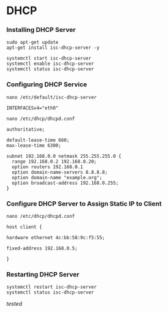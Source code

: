 # DHCP

### Installing DHCP Server

```
sudo apt-get update
apt-get install isc-dhcp-server -y
```

```
systemctl start isc-dhcp-server
systemctl enable isc-dhcp-server
systemctl status isc-dhcp-server
```

### Configuring DHCP Service

```
nano /etc/default/isc-dhcp-server
```

```
INTERFACESv4="eth0"
```

```
nano /etc/dhcp/dhcpd.conf
```

```
authoritative;

default-lease-time 660;
max-lease-time 6300;

subnet 192.168.0.0 netmask 255.255.255.0 {
  range 192.168.0.2 192.168.0.20;
  option routers 192.168.0.1
  option domain-name-servers 8.8.8.8;
  option domain-name "example.org";
  option broadcast-address 192.168.0.255;
}
```

### Configure DHCP Server to Assign Static IP to Client

```
nano /etc/dhcp/dhcpd.conf
```

```
host client {

hardware ethernet 4c:bb:58:9c:f5:55;

fixed-address 192.168.0.5;

}
```

### Restarting DHCP Server

```
systemctl restart isc-dhcp-server
systemctl status isc-dhcp-server
```

*tested*
